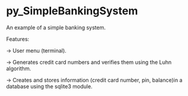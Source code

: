 # py_SimpleBankingSystem
An example of a simple banking system.

Features:

-> User menu (terminal).

-> Generates credit card numbers and verifies them using the Luhn algorithm.

-> Creates and stores information (credit card number, pin, balance)in a database using the sqlite3 module.
